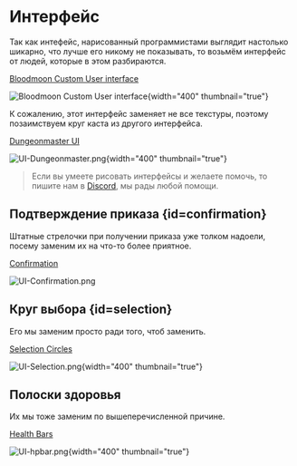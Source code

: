 <show-structure for="chapter,procedure" depth="3"/>

# Интерфейс

Так как интефейс, нарисованный программистами выглядит настолько шикарно, что лучше его никому не показывать, то возьмём
интерфейс от людей, которые в этом разбираются.

[Bloodmoon Custom User interface](https://www.hiveworkshop.com/threads/bloodmoon-custom-user-interface.340769)

![Bloodmoon Custom User interface](UI-BloodMoon.png){width="400" thumbnail="true"}

К сожалению, этот интерфейс заменяет не все текстуры, поэтому позаимствуем круг каста из другого интерфейса.

[Dungeonmaster UI](https://www.hiveworkshop.com/threads/dungeonmaster-ui.299416)

![UI-Dungeonmaster.png](UI-Dungeonmaster.png){width="400" thumbnail="true"}

> Если вы умеете рисовать интерфейсы и желаете помочь, то пишите нам в [Discord](https://discord.com/invite/mpvASEcujC),
> мы рады любой помощи.

## Подтверждение приказа {id=confirmation}

Штатные стрелочки при получении приказа уже толком надоели, посему заменим их на что-то более приятное.

[Confirmation](https://www.hiveworkshop.com/threads/confirmation_byepsilon.206715)

![UI-Confirmation.png](UI-Confirmation.png)

## Круг выбора {id=selection}

Его мы заменим просто ради того, чтоб заменить.

[Selection Circles](https://www.hiveworkshop.com/threads/selection-circles-v1-50.307954)

![UI-Selection.png](UI-Selection.png){width="400" thumbnail="true"}

## Полоски здоровья

Их мы тоже заменим по вышеперечисленной причине.

[Health Bars](https://www.hiveworkshop.com/threads/health-bars-v1-30.307819)

![UI-hpbar.png](UI-hpbar.png){width="400" thumbnail="true"}